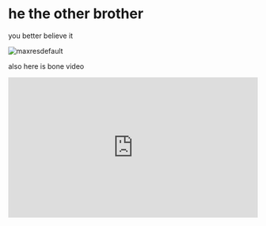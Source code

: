 he the other brother
===
you better believe it

![maxresdefault](https://user-images.githubusercontent.com/49330502/151718493-052dd53e-671a-486e-ba76-823aac039590.jpg)

also here is bone video

<div style="position:relative;padding-bottom:56.25%;"> <!-- 16:9 Ratio Babyyyy -->

<iframe style="width:100%;height:100%;position:absolute;left:0px;top:0px;" src="https://www.youtube.com/embed/tAeu9WFk9_s" title="YouTube video player" frameborder="0" allow="accelerometer; autoplay; clipboard-write; encrypted-media; gyroscope; picture-in-picture" allowfullscreen=""></iframe>

</div>
